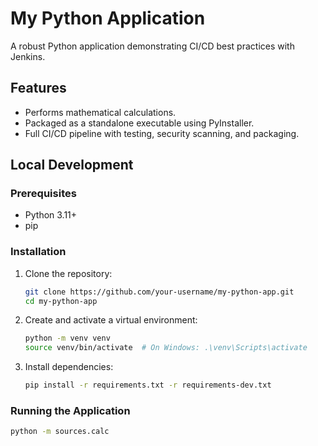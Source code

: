 # My Python Application

A robust Python application demonstrating CI/CD best practices with Jenkins.

## Features

- Performs mathematical calculations.
- Packaged as a standalone executable using PyInstaller.
- Full CI/CD pipeline with testing, security scanning, and packaging.

## Local Development

### Prerequisites

- Python 3.11+
- pip

### Installation

1.  Clone the repository:
    ```bash
    git clone https://github.com/your-username/my-python-app.git
    cd my-python-app
    ```

2.  Create and activate a virtual environment:
    ```bash
    python -m venv venv
    source venv/bin/activate  # On Windows: .\venv\Scripts\activate
    ```

3.  Install dependencies:
    ```bash
    pip install -r requirements.txt -r requirements-dev.txt
    ```

### Running the Application

```bash
python -m sources.calc